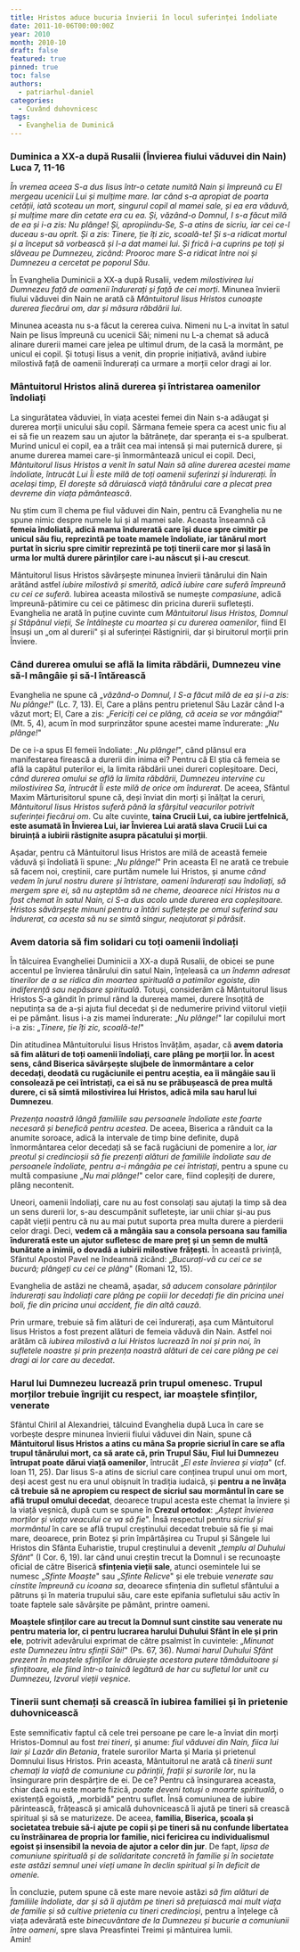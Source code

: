```yaml
---
title: Hristos aduce bucuria învierii în locul suferinței îndoliate
date: 2011-10-06T00:00:00Z
year: 2010
month: 2010-10
draft: false
featured: true
pinned: true
toc: false
authors:
  - patriarhul-daniel  
categories:
  - Cuvând duhovnicesc
tags:
  - Evanghelia de Duminică
---
```

### Duminica a XX-a după Rusalii (Învierea fiului văduvei din Nain) Luca 7, 11-16

_În vremea aceea S-a dus Iisus într-o cetate numită Nain și împreună cu El mergeau ucenicii Lui și mulțime mare. Iar când s-a apropiat de poarta cetății, iată scoteau un mort, singurul copil al mamei sale, și ea era văduvă, și mulțime mare din cetate era cu ea. Și, văzând-o Domnul, I s-a făcut milă de ea și i-a zis: Nu plânge! Și, apropiindu-Se, S-a atins de sicriu, iar cei ce-l duceau s-au oprit. Și a zis: Tinere, ție îți zic, scoală-te! Și s-a ridicat mortul și a început să vorbească și l-a dat mamei lui. Și frică i-a cuprins pe toți și slăveau pe Dumnezeu, zicând: Prooroc mare S-a ridicat între noi și Dumnezeu a cercetat pe poporul Său._

În Evanghelia Duminicii a XX-a după Rusalii, vedem _milostivirea lui Dumnezeu față de oamenii îndurerați și față de cei morți_. Minunea învierii fiului văduvei din Nain ne arată că _Mântuitorul Iisus Hristos cunoaște durerea fiecărui om, dar și măsura răbdării lui_.

Minunea aceasta nu s-a făcut la cererea cuiva. Nimeni nu L-a invitat în satul Nain pe Iisus împreună cu ucenicii Săi; nimeni nu L-a chemat să aducă alinare durerii mamei care jelea pe ultimul drum, de la casă la mormânt, pe unicul ei copil. Și totuși Iisus a venit, din proprie inițiativă, având iubire milostivă față de oamenii îndurerați ca urmare a morții celor dragi ai lor.

### Mântuitorul Hristos alină durerea și întristarea oamenilor îndoliați

La singurătatea văduviei, în viața acestei femei din Nain s-a adăugat și durerea morții unicului său copil. Sărmana femeie spera ca acest unic fiu al ei să fie un reazem sau un ajutor la bătrânețe, dar speranța ei s-a spulberat. Murind unicul ei copil, ea a trăit cea mai intensă și mai puternică durere, și anume durerea mamei care-și înmormântează unicul ei copil. Deci, _Mântuitorul Iisus Hristos a venit în satul Nain să aline durerea acestei mame îndoliate, întrucât Lui Îi este milă de toți oamenii suferinzi și îndurerați. În același timp, El dorește să dăruiască viață tânărului care a plecat prea devreme din viața pământească_.

Nu știm cum îl chema pe fiul văduvei din Nain, pentru că Evanghelia nu ne spune nimic despre numele lui și al mamei sale. Aceasta înseamnă că **femeia îndoliată, adică mama îndurerată care își duce spre cimitir pe unicul său fiu, reprezintă pe toate mamele îndoliate, iar tânărul mort purtat în sicriu spre cimitir reprezintă pe toți tinerii care mor și lasă în urma lor multă durere părinților care i-au născut și i-au crescut**.

Mântuitorul Iisus Hristos săvârșește minunea învierii tânărului din Nain arătând astfel _iubire milostivă și smerită, adică iubire care suferă împreună cu cei ce suferă_. Iubirea aceasta milostivă se numește _compasiune_, adică împreună-pătimire cu cei ce pătimesc din pricina durerii sufletești. Evanghelia ne arată în puține cuvinte cum _Mântuitorul Iisus Hristos, Domnul și Stăpânul vieții, Se întâlnește cu moartea și cu durerea oamenilor_, fiind El Însuși un „om al durerii" și al suferinței Răstignirii, dar și biruitorul morții prin Înviere.

### Când durerea omului se află la limita răbdării, Dumnezeu vine să-l mângâie și să-l întărească

Evanghelia ne spune că „_văzând-o Domnul, I S-a făcut milă de ea și i-a zis: Nu plânge!_" (Lc. 7, 13). El, Care a plâns pentru prietenul Său Lazăr când l-a văzut mort; El, Care a zis: „_Fericiți cei ce plâng, că aceia se vor mângâia!_" (Mt. 5, 4), acum în mod surprinzător spune acestei mame îndurerate: „_Nu plânge!_"

De ce i-a spus El femeii îndoliate: „_Nu plânge!_", când plânsul era manifestarea firească a durerii din inima ei? Pentru că El știa că femeia se află la capătul puterilor ei, la limita răbdării unei dureri copleșitoare. Deci, _când durerea omului se află la limita răbdării, Dumnezeu intervine cu milostivirea Sa, întrucât Îi este milă de orice om îndurerat_. De aceea, Sfântul Maxim Mărturisitorul spune că, deși înviat din morți și înălțat la ceruri, _Mântuitorul Iisus Hristos suferă până la sfârșitul veacurilor potrivit suferinței fiecărui om_. Cu alte cuvinte, **taina Crucii Lui, ca iubire jertfelnică, este asumată în Învierea Lui, iar Învierea Lui arată slava Crucii Lui ca biruință a iubirii răstignite asupra păcatului și morții**.

Așadar, pentru că Mântuitorul Iisus Hristos are milă de această femeie văduvă și îndoliată îi spune: „_Nu plânge!_" Prin aceasta El ne arată ce trebuie să facem noi, creștinii, care purtăm numele lui Hristos, și anume _când vedem în jurul nostru durere și întristare, oameni îndurerați sau îndoliați, să mergem spre ei, să nu așteptăm să ne cheme, deoarece nici Hristos nu a fost chemat în satul Nain, ci S-a dus acolo unde durerea era copleșitoare. Hristos săvârșește minuni pentru a întări sufletește pe omul suferind sau îndurerat, ca acesta să nu se simtă singur, neajutorat și părăsit_.

### Avem datoria să fim solidari cu toți oamenii îndoliați

În tâlcuirea Evangheliei Duminicii a XX-a după Rusalii, de obicei se pune accentul pe învierea tânărului din satul Nain, înțeleasă ca _un îndemn adresat tinerilor de a se ridica din moartea spirituală a patimilor egoiste, din indiferență sau nepăsare spirituală_. Totuși, considerăm că Mântuitorul Iisus Hristos S-a gândit în primul rând la durerea mamei, durere însoțită de neputința sa de a-și ajuta fiul decedat și de nedumerire privind viitorul vieții ei pe pământ. Iisus i-a zis mamei îndurerate: „_Nu plânge!_" Iar copilului mort i-a zis: „_Tinere, ție îți zic, scoală-te!_"

Din atitudinea Mântuitorului Iisus Hristos învățăm, așadar, că **avem datoria să fim alături de toți oamenii îndoliați, care plâng pe morții lor. În acest sens, când Biserica săvârșește slujbele de înmormântare a celor decedați, deodată cu rugăciunile ei pentru aceștia, ea îi mângâie sau îi consolează pe cei întristați, ca ei să nu se prăbușească de prea multă durere, ci să simtă milostivirea lui Hristos, adică mila sau harul lui Dumnezeu**.

_Prezența noastră lângă familiile sau persoanele îndoliate este foarte necesară și benefică pentru acestea._ De aceea, Biserica a rânduit ca la anumite soroace, adică la intervale de timp bine definite, după înmormântarea celor decedați să se facă rugăciuni de pomenire a lor, _iar preotul și credincioșii să fie prezenți alături de familiile îndoliate sau de persoanele îndoliate, pentru a-i mângâia pe cei întristați_, pentru a spune cu multă compasiune „_Nu mai plânge!_" celor care, fiind copleșiți de durere, plâng necontenit.

Uneori, oamenii îndoliați, care nu au fost consolați sau ajutați la timp să dea un sens durerii lor, s-au descumpănit sufletește, iar unii chiar și-au pus capăt vieții pentru că nu au mai putut suporta prea multa durere a pierderii celor dragi. Deci, **vedem că a mângâia sau a consola persoana sau familia îndurerată este un ajutor sufletesc de mare preț și un semn de multă bunătate a inimii, o dovadă a iubirii milostive frățești.** În această privință, Sfântul Apostol Pavel ne îndeamnă zicând: „_Bucurați-vă cu cei ce se bucură; plângeți cu cei ce plâng_" (Romani 12, 15).

Evanghelia de astăzi ne cheamă, așadar, _să aducem consolare părinților îndurerați sau îndoliați care plâng pe copiii lor decedați fie din pricina unei boli, fie din pricina unui accident, fie din altă cauză_.

Prin urmare, trebuie să fim alături de cei îndurerați, așa cum Mântuitorul Iisus Hristos a fost prezent alături de femeia văduvă din Nain. Astfel noi arătăm că _iubirea milostivă a lui Hristos lucrează în noi și prin noi, în sufletele noastre și prin prezența noastră alături de cei care plâng pe cei dragi ai lor care au decedat_.

### Harul lui Dumnezeu lucrează prin trupul omenesc. Trupul morților trebuie îngrijit cu respect, iar moaștele sfinților, venerate

Sfântul Chiril al Alexandriei, tâlcuind Evanghelia după Luca în care se vorbește despre minunea învierii fiului văduvei din Nain, spune că **Mântuitorul Iisus Hristos a atins cu mâna Sa proprie sicriul în care se afla trupul tânărului mort, ca să arate că, prin Trupul Său, Fiul lui Dumnezeu întrupat poate dărui viață oamenilor**, întrucât „_El este învierea și viața_" (cf. Ioan 11, 25). Dar Iisus S-a atins de sicriul care conținea trupul unui om mort, deși acest gest nu era unul obișnuit în tradiția iudaică, și **pentru a ne învăța că trebuie să ne apropiem cu respect de sicriul sau mormântul în care se află trupul omului decedat**, deoarece trupul acesta este chemat la înviere și la viață veșnică, după cum se spune în **Crezul ortodox**: „_Aștept învierea morților și viața veacului ce va să fie_". Însă respectul pentru _sicriul și mormântul_ în care se află trupul creștinului decedat trebuie să fie și mai mare, deoarece, prin Botez și prin împărtășirea cu Trupul și Sângele lui Hristos din Sfânta Euharistie, trupul creștinului a devenit „_templu al Duhului Sfânt_" (I Cor. 6, 19). Iar când unui creștin trecut la Domnul i se recunoaște oficial de către Biserică **sfințenia vieții sale**, atunci osemintele lui se numesc „_Sfinte Moaște_" sau „_Sfinte Relicve_" și ele trebuie _venerate sau cinstite împreună cu icoana sa_, deoarece sfințenia din sufletul sfântului a pătruns și în materia trupului său, care este epifania sufletului său activ în toate faptele sale săvârșite pe pământ, printre oameni.

**Moaștele sfinților care au trecut la Domnul sunt cinstite sau venerate nu pentru materia lor, ci pentru lucrarea harului Duhului Sfânt în ele și prin ele**, potrivit adevărului exprimat de către psalmist în cuvintele: „_Minunat este Dumnezeu întru sfinții Săi!_" (Ps. 67, 36). _Numai harul Duhului Sfânt prezent în moaștele sfinților le dăruiește acestora putere tămăduitoare și sfințitoare, ele fiind într-o tainică legătură de har cu sufletul lor unit cu Dumnezeu, Izvorul vieții veșnice._

### Tinerii sunt chemați să crească în iubirea familiei și în prietenie duhovnicească

Este semnificativ faptul că cele trei persoane pe care le-a înviat din morți Hristos-Domnul au fost _trei tineri_, și anume: _fiul văduvei din Nain, fiica lui Iair și Lazăr din Betania_, fratele surorilor Marta și Maria și prietenul Domnului Iisus Hristos. Prin aceasta, Mântuitorul ne arată că _tinerii sunt chemați la viață de comuniune cu părinții, frații și surorile lor_, nu la însingurare prin despărțire de ei. De ce? Pentru că însingurarea aceasta, chiar dacă nu este moarte fizică, _poate deveni totuși o moarte spirituală_, o existență egoistă, „morbidă" pentru suflet. Însă comuniunea de iubire părintească, frățească și amicală duhovnicească îi ajută pe tineri să crească spiritual și să se maturizeze. De aceea, **familia, Biserica, școala și societatea trebuie să-i ajute pe copii și pe tineri să nu confunde libertatea cu înstrăinarea de propria lor familie, nici fericirea cu individualismul egoist și insensibil la nevoia de ajutor a celor din jur**. De fapt, _lipsa de comuniune spirituală și de solidaritate concretă în familie și în societate este astăzi semnul unei vieți umane în declin spiritual și în deficit de omenie._

În concluzie, putem spune că este mare nevoie astăzi _să fim alături de familiile îndoliate, dar și să îi ajutăm pe tineri să prețuiască mai mult viața de familie și să cultive prietenia cu tineri credincioși_, pentru a înțelege că viața adevărată este _binecuvântare de la Dumnezeu și bucurie a comuniunii între oameni_, spre slava Preasfintei Treimi și mântuirea lumii.  
Amin!